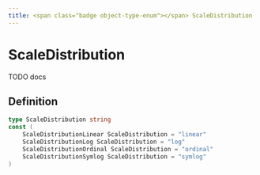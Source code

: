 ```yaml
---
title: <span class="badge object-type-enum"></span> ScaleDistribution
---
```

# <span class="badge object-type-enum"></span> ScaleDistribution

TODO docs

## Definition

```go
type ScaleDistribution string
const (
	ScaleDistributionLinear ScaleDistribution = "linear"
	ScaleDistributionLog ScaleDistribution = "log"
	ScaleDistributionOrdinal ScaleDistribution = "ordinal"
	ScaleDistributionSymlog ScaleDistribution = "symlog"
)

```

